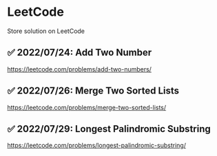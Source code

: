 # LeetCode
Store solution on LeetCode

## ✅ 2022/07/24: Add Two Number
https://leetcode.com/problems/add-two-numbers/

## ✅ 2022/07/26: Merge Two Sorted Lists
https://leetcode.com/problems/merge-two-sorted-lists/

## ✅ 2022/07/29: Longest Palindromic Substring
https://leetcode.com/problems/longest-palindromic-substring/
